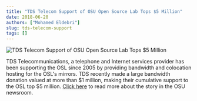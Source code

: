 ```yaml
---
title: "TDS Telecom Support of OSU Open Source Lab Tops $5 Million"
date: 2018-06-20
authors: ["Mohamed Eldebri"]
slug: tds-telecom-support
tags: []
---
```


![TDS Telecom Support of OSU Open Source Lab Tops $5 Million](/images/tds_osl_logos.png)

TDS Telecommunications, a telephone and Internet services provider has been supporting the OSL since 2005 by providing
bandwidth and colocation hosting for the OSL's mirrors. TDS recently made a large bandwidth donation valued at more than
$1 million, making their cumulative support to the OSL top $5 million.
[Click here](http://today.oregonstate.edu/news/tds-telecom-support-osu-open-source-lab-tops-5-million) to read more
about the story in the OSU newsroom.
